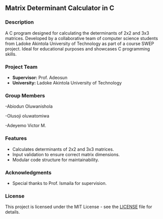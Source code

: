 ## Matrix Determinant Calculator in C

### Description

A C program designed for calculating the determinants of 2x2 and 3x3 matrices. Developed by a collaborative team of computer science students from Ladoke Akintola University of Technology as part of a course SWEP project. Ideal for educational purposes and showcases C programming skills.

### Project Team

- **Supervisor:** Prof. Adeosun
- **University:** Ladoke Akintola University of Technology

### Group Members
-Abiodun Oluwanishola

-Olusoji oluwatomiwa
 
-Adeyemo Victor M.
### Features

- Calculates determinants of 2x2 and 3x3 matrices.
- Input validation to ensure correct matrix dimensions.
- Modular code structure for maintainability.

### Acknowledgments

- Special thanks to Prof. Ismaila for supervision.

### License

This project is licensed under the MIT License - see the [LICENSE](LICENSE) file for details.




